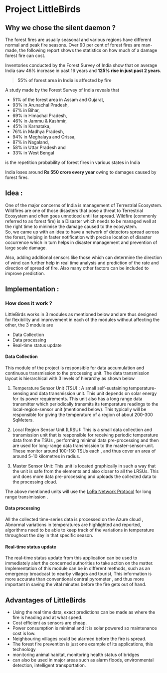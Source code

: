 # Project LittleBirds

## Why we chose the silent daemon ?

The forest fires are usually seasonal and various regions have different normal and peak fire seasons. Over 90 per cent of forest fires are man-made, the following report shows the statistics on how much of a damage forest fire can cost.

Inventories conducted by the Forest Survey of India show that on average
 India saw 46% increase in past 16 years and **125% rise in just past 2 years**.
 
 >**55% of forest area in India is affected by fire**
 
A study made by the Forest Survey of India reveals that
* 51% of the forest area in Assam and Gujarat, 
* 93% in Arunachal Pradesh,
*  67% in Bihar, 
* 69% in Himachal Pradesh,
*  46% in Jammu & Kashmir,
*  45% in Karnataka, 
* 76% in Madhya Pradesh,
*  94% in Meghalaya and Orissa,
*  87% in Nagaland,
*  58% in Uttar Pradesh and 
* 33% in West Bengal

is the repetition probability of forest fires in various states in India

India loses around **Rs 550 crore every year** owing to damages caused by forest fires. 
	

## Idea :
One of the major concerns of India is management of Terrestrial Ecosystem. Wildfires are one of those disasters that pose a threat to Terrestrial Ecosystem and often goes unnoticed until far spread. Wildfire (commonly referred to as forest fire) is a Disaster which needs to be managed well at the right time to minimise the damage caused to the ecosystem.  
So, we came up with an idea to have a network of detectors spread across the forest,  helping in faster notification with precise location of disaster occurrence which in turn helps in disaster management and prevention of large scale damage.
 
Also, adding additional sensors like those which can determine the direction of wind can further help in real time analysis and prediction of the rate and direction of spread of fire. Also many other factors can be included to improve prediction.
	
## Implementation :

### How does it work ?
LittleBirds works in 3 modules as mentioned below and are thus designed for flexibility and improvement in each of the modules without affecting the other, the 3 module are
*  Data Collection
*  Data processing
*  Real-time status update

#### Data Collection
This module of the project is responsible for data accumulation and continuous transmission to the processing unit. The data transmission layout is hierarchical with 3 levels of hierarchy as shown below

1) Temperature Sensor Unit (TSU) :
A small self-sustaining temperature-sensing and data transmission unit. This unit depends on solar energy for its power requirements. This unit also has a long range data transmitter which periodically transmits its temperature readings to the local-region-sensor unit (mentioned below).
This typically will be responsible for giving the temperature of a region of about 200-300 SqMeters.

2) Local Region Sensor Unit (LRSU):  This is a small data collection and transmission unit that is responsible for receiving periodic temperature data from the  TSUs , performing minimal data pre-processing and then are used for long-range data transmission to the master-sensor-unit. 
These monitor around 100-150 TSUs each , and thus cover an area of around 5-10 kilometres in radius. 

3) Master Sensor Unit: This unit is located graphically in such a way that the unit is safe from the elements and also closer to all the LRSUs. This unit does more data pre-processing and uploads the collected data to the processing cloud.

The above mentioned units will use the [LoRa Network Protocol](https://www.postscapes.com/long-range-wireless-iot-protocol-lora/) for long range transimission .

#### Data processing
All the collected time-series data is processed on the Azure cloud , Abnormal variations in temperatures are highlighted and reported, algorithms need to be able to keep track of the variations in temperature throughout the day in that specific season.  

#### Real-time status update
The real-time status update from this application can be used to immediately alert the concerned authorities to take action on the matter.
Implementation of this module can be in different methods, such as an emergency broadcast to nearby villages and tourist, This information is more accurate than conventional central pyrometer , and thus more important in saving the vital minutes before the fire gets out of hand.

## Advantages of LittleBirds

* Using the real time data, exact predictions can be made as where the fire is heading and at what speed.
* Cost efficient as sensors are cheap.
* Power consumption is minimal and it is solar powered so maintenance cost is low.
* Neighbouring villages could be alarmed before the fire is spread.
* The forest fire prevention is just one example of its applications, this technology 
* monitoring animal habitat, monitoring health status of bridges
*  can also be used in major areas such as alarm floods, environmental detection, intelligent transportation.